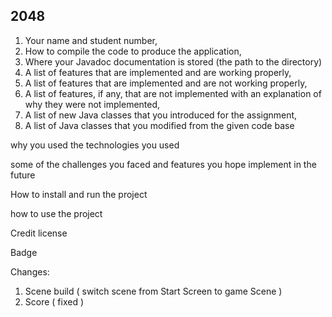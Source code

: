 ## [](https://github.com/biong40/COMP2042_CW_hfygl1) 2048

1. Your name and student number,
2. How to compile the code to produce the application,
3. Where your Javadoc documentation is stored (the path to the directory)
4. A list of features that are implemented and are working properly,
5. A list of features that are implemented and are not working properly,
6. A list of features, if any, that are not implemented with an explanation of why they
   were not implemented,
7. A list of new Java classes that you introduced for the assignment,
8. A list of Java classes that you modified from the given code base



why you used the technologies you used

some of the challenges you faced and features you hope implement in the future


How to install and run the project

how to use the project



Credit
license

Badge




Changes:
1. Scene build ( switch scene from Start Screen to game Scene )
2. Score ( fixed )

